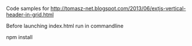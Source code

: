 Code samples for
http://tomasz-net.blogspot.com/2013/06/extjs-vertical-header-in-grid.html

Before launching index.html run in commandline

npm install
